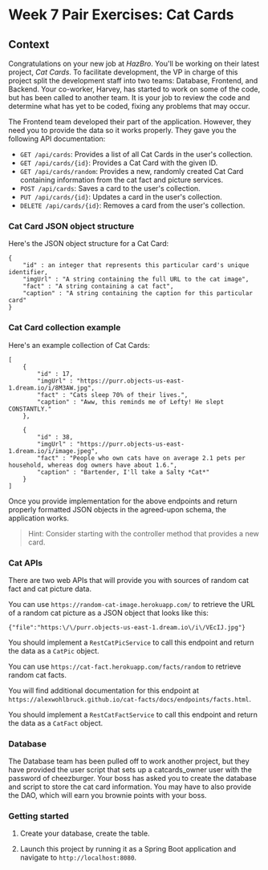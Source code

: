 # Week 7 Pair Exercises: Cat Cards

## Context

Congratulations on your new job at _HazBro_. You'll be working on their latest project, *Cat Cards*. To facilitate development, the VP in charge of this project split the development staff into two teams: Database, Frontend, and Backend.  Your co-worker, Harvey, has started to work on some of the code, but has been called to another team.  It is your job to review the code and determine what has yet to be coded, fixing any problems that may occur.

The Frontend team developed their part of the application. However, they need you to provide the data so it works properly. They gave you the following API documentation:

* `GET /api/cards`: Provides a list of all Cat Cards in the user's collection.
* `GET /api/cards/{id}`: Provides a Cat Card with the given ID.
* `GET /api/cards/random`: Provides a new, randomly created Cat Card containing information from the cat fact and picture services.
* `POST /api/cards`: Saves a card to the user's collection.
* `PUT /api/cards/{id}`: Updates a card in the user's collection.
* `DELETE /api/cards/{id}`: Removes a card from the user's collection.

### Cat Card JSON object structure

Here's the JSON object structure for a Cat Card:

```
{
    "id" : an integer that represents this particular card's unique identifier,
    "imgUrl" : "A string containing the full URL to the cat image",
    "fact" : "A string containing a cat fact",
    "caption" : "A string containing the caption for this particular card"
}
```

### Cat Card collection example

Here's an example collection of Cat Cards:

```
[
    {
        "id" : 17,
        "imgUrl" : "https://purr.objects-us-east-1.dream.io/i/8M3AW.jpg",
        "fact" : "Cats sleep 70% of their lives.",
        "caption" : "Aww, this reminds me of Lefty! He slept CONSTANTLY."
    },

    {
        "id" : 38,
        "imgUrl" : "https://purr.objects-us-east-1.dream.io/i/image.jpeg",
        "fact" : "People who own cats have on average 2.1 pets per household, whereas dog owners have about 1.6.",
        "caption" : "Bartender, I'll take a Salty *Cat*"
    }
]
```

Once you provide implementation for the above endpoints and return properly formatted JSON objects in the agreed-upon schema, the application works.

> Hint: Consider starting with the controller method that provides a new card.

### Cat APIs

There are two web APIs that will provide you with sources of random cat fact and cat picture data.

You can use `https://random-cat-image.herokuapp.com/` to retrieve the URL of a random cat picture as a JSON object that looks like this:

```
{"file":"https:\/\/purr.objects-us-east-1.dream.io\/i\/VEcIJ.jpg"}
```

You should implement a `RestCatPicService` to call this endpoint and return the data as a `CatPic` object.

You can use `https://cat-fact.herokuapp.com/facts/random` to retrieve random cat facts.

You will find additional documentation for this endpoint at `https://alexwohlbruck.github.io/cat-facts/docs/endpoints/facts.html`.

You should implement a `RestCatFactService` to call this endpoint and return the data as a `CatFact` object.

### Database

The Database team has been pulled off to work another project, but they have provided the user script that sets up a catcards_owner user with the password of cheezburger. Your boss has asked you to create the database and script to store the cat card information. You may have to also provide the DAO, which will earn you brownie points with your boss. 

### Getting started

1. Create your database, create the table.

2. Launch this project by running it as a Spring Boot application and navigate to `http://localhost:8080`.

